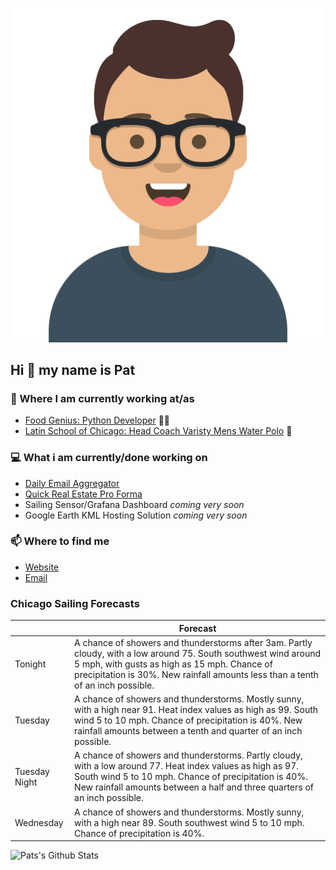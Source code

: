 [![Social banner for p-j-falconer](https://raw.githubusercontent.com/P-J-FALCONER/P-J-FALCONER/master/assets/avataaars.svg)](https://patfalconer.com/)
## Hi :wave: my name is Pat

### 💼 Where I am currently working at/as
- [Food Genius: Python Developer](https://getfoodgenius.com/) 🍔🐍
- [Latin School of Chicago: Head Coach Varisty Mens Water Polo](https://www.latinschool.org/) 🤽


### 💻 What i am currently/done working on
 - [Daily Email Aggregator](https://github.com/P-J-FALCONER/dott_daily_mail)
 - [Quick Real Estate Pro Forma](https://github.com/P-J-FALCONER/henry)
 - Sailing Sensor/Grafana Dashboard *coming very soon*
 - Google Earth KML Hosting Solution *coming very soon*

### 📫 Where to find me
 - [Website](https://patfalconer.com/)
 - [Email](mailto:patrick.j.falconer@gmail.com)


### Chicago Sailing Forecasts
|   | Forecast  |
|---|---|
| Tonight | A chance of showers and thunderstorms after 3am. Partly cloudy, with a low around 75. South southwest wind around 5 mph, with gusts as high as 15 mph. Chance of precipitation is 30%. New rainfall amounts less than a tenth of an inch possible. |
| Tuesday | A chance of showers and thunderstorms. Mostly sunny, with a high near 91. Heat index values as high as 99. South wind 5 to 10 mph. Chance of precipitation is 40%. New rainfall amounts between a tenth and quarter of an inch possible. |
| Tuesday Night | A chance of showers and thunderstorms. Partly cloudy, with a low around 77. Heat index values as high as 97. South wind 5 to 10 mph. Chance of precipitation is 40%. New rainfall amounts between a half and three quarters of an inch possible. |
| Wednesday | A chance of showers and thunderstorms. Mostly sunny, with a high near 89. South southwest wind 5 to 10 mph. Chance of precipitation is 40%. |

![Pats's Github Stats](https://github-readme-stats.vercel.app/api?username=p-j-falconer&show_icons=true&theme=radical)
